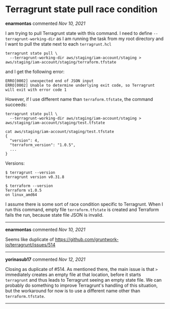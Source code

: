 # Terragrunt state pull race condition

**enarmontas** commented *Nov 10, 2021*

I am trying to pull Terragrunt state with this command. I need to define `--terragrunt-working-dir` as I am running the task from my root directory and I want to pull the state next to each `terragrunt.hcl`
```
terragrunt state pull \
  --terragrunt-working-dir aws/staging/iam-account/staging > aws/staging/iam-account/staging/terraform.tfstate
```
and I get the following error:
```
ERRO[0002] unexpected end of JSON input
ERRO[0002] Unable to determine underlying exit code, so Terragrunt will exit with error code 1
```
However, if I use different name than `terraform.tfstate`, the command succeeds:
```
terragrunt state pull \
  --terragrunt-working-dir aws/staging/iam-account/staging > aws/staging/iam-account/staging/test.tfstate
```
```
cat aws/staging/iam-account/staging/test.tfstate
{
  "version": 4,
  "terraform_version": "1.0.5",
  ...
}
```
Versions:
```
$ terragrunt --version
terragrunt version v0.31.8

$ terraform --version
Terraform v1.0.5
on linux_amd64
```
I assume there is some sort of race condition specific to Terragrunt. When I run this command, empty file `terraform.tfstate` is created and Terraform fails the run, because state file JSON is invalid.
<br />
***


**enarmontas** commented *Nov 10, 2021*

Seems like duplicate of https://github.com/gruntwork-io/terragrunt/issues/514 

***

**yorinasub17** commented *Nov 12, 2021*

Closing as duplicate of #514. As mentioned there, the main issue is that `>` immediately creates an empty file at that location, before it starts `terragrunt` and thus leads to Terragrunt seeing an empty state file. We can probably do something to improve Terragrunt's handling of this situation, but the workaround for now is to use a different name other than `terraform.tfstate`.
***

